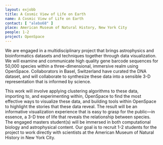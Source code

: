 ```yaml
---
layout: exjobb
title: A Cosmic View of Life on Earth
name: A Cosmic View of Life on Earth
contact: [ "alebo68" ]
place: American Museum of Natural History, New York City
people: 1-2
project: OpenSpace
---
```


We are engaged in a multidisciplinary project that brings astrophysics and bioinformatics datasets and techniques together through data visualization. We will examine and communicate high quality gene barcode sequences for 50,000 species within a three-dimensional, immersive realm using OpenSpace. Collaborators in Basel, Switzerland have curated the DNA dataset, and will collaborate to synthesize these data into a sensible 3-D representation that is informed by science.

This work will involve applying clustering algorithms to these data, importing to, and experimenting within, OpenSpace to find the most effective ways to visualize these data, and building tools within OpenSpace to highlight the stories that these data reveal. The result will be an informative visualization experience that is easy to grasp for the public—in essence, a 3-D tree of life that reveals the relationship between species. The engaged masters student(s) will be immersed in both computational biology and astrophysical content. Our goal is to recruit 1-2 students for the project to work directly with scientists at the American Museum of Natural History in New York City.
